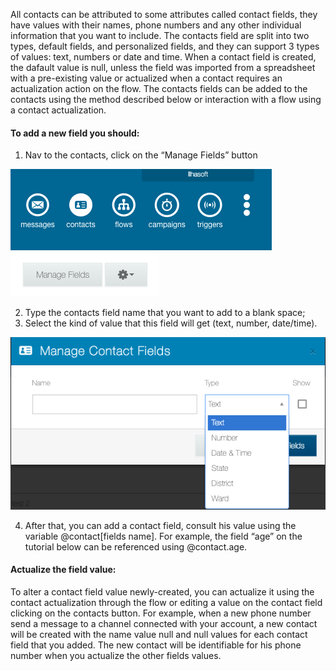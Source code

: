 All contacts can be attributed to some attributes called contact fields, they have values with their names, phone numbers and any other individual information that you want to include. The contacts field are split into two types, default fields, and personalized fields, and they can support 3 types of values: text, numbers or date and time. When a contact field is created, the dafault value is null, unless the field was imported from a spreadsheet with a pre-existing value or actualized when a contact requires an actualization action on the flow. The contacts fields can be added to the contacts using the method described below or interaction with a flow using a contact actualization. 

#### To add a new field you should: ####

1. Nav to the contacts, click on the “Manage Fields” button

![](/img/contact/contact.png)
![](/img/contact/manage_fields.png)

2. Type the contacts field name that you want to add to a blank space;
3. Select the kind of value that this field will get (text, number, date/time).

![](/img/contact/manage_fields2.png)

4. After that, you can add a contact field, consult his value using the variable @contact[fields name]. For example, the field “age” on the tutorial below can be referenced using @contact.age.

#### Actualize the field value: ####

To alter a contact field value newly-created, you can actualize it using the contact actualization through the flow or editing a value on the contact field clicking on the contacts button.
For example, when a new phone number send a message to a channel connected with your account, a new contact will be created with the name value null and null values for each contact field that you added. The new contact will be identifiable for his phone number when you actualize the other fields values.
